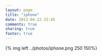 ```yaml
---
layout: page
title: "iphone"
date: 2013-04-22 22:45
comments: true
sharing: true
footer: true
---
```


{% img left ../photos/iphone.png 250 150%}
